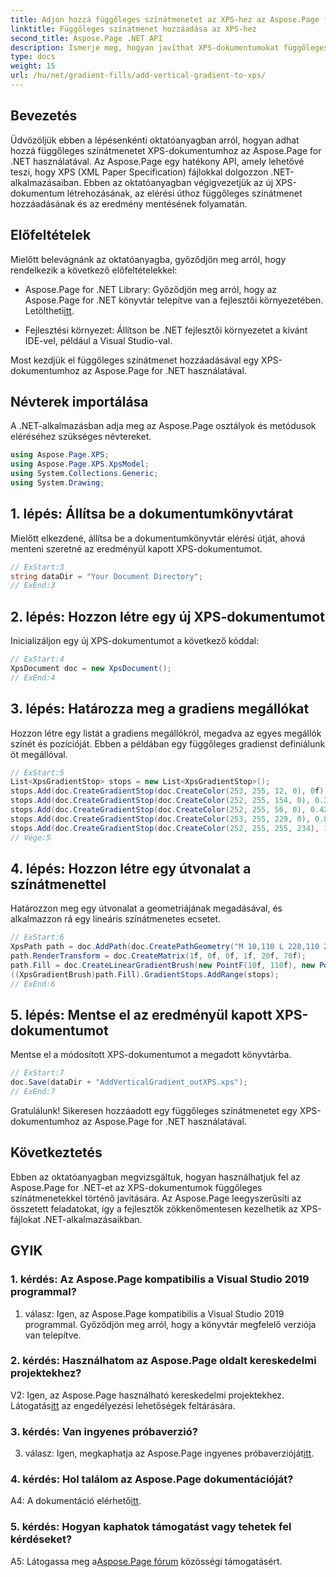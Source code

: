 ```yaml
---
title: Adjon hozzá függőleges színátmenetet az XPS-hez az Aspose.Page for .NET segítségével
linktitle: Függőleges színátmenet hozzáadása az XPS-hez
second_title: Aspose.Page .NET API
description: Ismerje meg, hogyan javíthat XPS-dokumentumokat függőleges színátmenetekkel az Aspose.Page for .NET használatával. Kövesse lépésenkénti útmutatónkat a zökkenőmentes integráció érdekében.
type: docs
weight: 15
url: /hu/net/gradient-fills/add-vertical-gradient-to-xps/
---
```

## Bevezetés

Üdvözöljük ebben a lépésenkénti oktatóanyagban arról, hogyan adhat hozzá függőleges színátmenetet XPS-dokumentumhoz az Aspose.Page for .NET használatával. Az Aspose.Page egy hatékony API, amely lehetővé teszi, hogy XPS (XML Paper Specification) fájlokkal dolgozzon .NET-alkalmazásaiban. Ebben az oktatóanyagban végigvezetjük az új XPS-dokumentum létrehozásának, az elérési úthoz függőleges színátmenet hozzáadásának és az eredmény mentésének folyamatán.

## Előfeltételek

Mielőtt belevágnánk az oktatóanyagba, győződjön meg arról, hogy rendelkezik a következő előfeltételekkel:

-  Aspose.Page for .NET Library: Győződjön meg arról, hogy az Aspose.Page for .NET könyvtár telepítve van a fejlesztői környezetében. Letöltheti[itt](https://releases.aspose.com/page/net/).

- Fejlesztési környezet: Állítson be .NET fejlesztői környezetet a kívánt IDE-vel, például a Visual Studio-val.

Most kezdjük el függőleges színátmenet hozzáadásával egy XPS-dokumentumhoz az Aspose.Page for .NET használatával.

## Névterek importálása

A .NET-alkalmazásban adja meg az Aspose.Page osztályok és metódusok eléréséhez szükséges névtereket.

```csharp
using Aspose.Page.XPS;
using Aspose.Page.XPS.XpsModel;
using System.Collections.Generic;
using System.Drawing;
```

## 1. lépés: Állítsa be a dokumentumkönyvtárat

Mielőtt elkezdené, állítsa be a dokumentumkönyvtár elérési útját, ahová menteni szeretné az eredményül kapott XPS-dokumentumot.

```csharp
// ExStart:3
string dataDir = "Your Document Directory";
// ExEnd:3
```

## 2. lépés: Hozzon létre egy új XPS-dokumentumot

Inicializáljon egy új XPS-dokumentumot a következő kóddal:

```csharp
// ExStart:4
XpsDocument doc = new XpsDocument();
// ExEnd:4
```

## 3. lépés: Határozza meg a gradiens megállókat

Hozzon létre egy listát a gradiens megállókról, megadva az egyes megállók színét és pozícióját. Ebben a példában egy függőleges gradienst definiálunk öt megállóval.

```csharp
// ExStart:5
List<XpsGradientStop> stops = new List<XpsGradientStop>();
stops.Add(doc.CreateGradientStop(doc.CreateColor(253, 255, 12, 0), 0f));
stops.Add(doc.CreateGradientStop(doc.CreateColor(252, 255, 154, 0), 0.359375f));
stops.Add(doc.CreateGradientStop(doc.CreateColor(252, 255, 56, 0), 0.424805f));
stops.Add(doc.CreateGradientStop(doc.CreateColor(253, 255, 229, 0), 0.879883f));
stops.Add(doc.CreateGradientStop(doc.CreateColor(252, 255, 255, 234), 1f));
// Vége:5
```

## 4. lépés: Hozzon létre egy útvonalat a színátmenettel

Határozzon meg egy útvonalat a geometriájának megadásával, és alkalmazzon rá egy lineáris színátmenetes ecsetet.

```csharp
// ExStart:6
XpsPath path = doc.AddPath(doc.CreatePathGeometry("M 10,110 L 228,110 228,200 10,200"));
path.RenderTransform = doc.CreateMatrix(1f, 0f, 0f, 1f, 20f, 70f);
path.Fill = doc.CreateLinearGradientBrush(new PointF(10f, 110f), new PointF(10f, 200f));
((XpsGradientBrush)path.Fill).GradientStops.AddRange(stops);
// ExEnd:6
```

## 5. lépés: Mentse el az eredményül kapott XPS-dokumentumot

Mentse el a módosított XPS-dokumentumot a megadott könyvtárba.

```csharp
// ExStart:7
doc.Save(dataDir + "AddVerticalGradient_outXPS.xps");
// ExEnd:7
```

Gratulálunk! Sikeresen hozzáadott egy függőleges színátmenetet egy XPS-dokumentumhoz az Aspose.Page for .NET használatával.

## Következtetés

Ebben az oktatóanyagban megvizsgáltuk, hogyan használhatjuk fel az Aspose.Page for .NET-et az XPS-dokumentumok függőleges színátmenetekkel történő javítására. Az Aspose.Page leegyszerűsíti az összetett feladatokat, így a fejlesztők zökkenőmentesen kezelhetik az XPS-fájlokat .NET-alkalmazásaikban.

## GYIK

### 1. kérdés: Az Aspose.Page kompatibilis a Visual Studio 2019 programmal?

1. válasz: Igen, az Aspose.Page kompatibilis a Visual Studio 2019 programmal. Győződjön meg arról, hogy a könyvtár megfelelő verziója van telepítve.

### 2. kérdés: Használhatom az Aspose.Page oldalt kereskedelmi projektekhez?

 V2: Igen, az Aspose.Page használható kereskedelmi projektekhez. Látogatás[itt](https://purchase.aspose.com/buy) az engedélyezési lehetőségek feltárására.

### 3. kérdés: Van ingyenes próbaverzió?

 3. válasz: Igen, megkaphatja az Aspose.Page ingyenes próbaverzióját[itt](https://releases.aspose.com/).

### 4. kérdés: Hol találom az Aspose.Page dokumentációját?

 A4: A dokumentáció elérhető[itt](https://reference.aspose.com/page/net/).

### 5. kérdés: Hogyan kaphatok támogatást vagy tehetek fel kérdéseket?

 A5: Látogassa meg a[Aspose.Page fórum](https://forum.aspose.com/c/page/39) közösségi támogatásért.